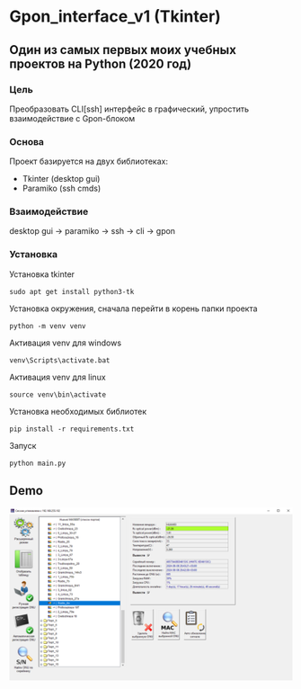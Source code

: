 # Gpon_interface_v1 (Tkinter)
## Один из самых первых моих учебных проектов на Python (2020 год)

### Цель
Преобразовать CLI[ssh] интерфейс в графический, упростить взаимодействие с Gpon-блоком

### Основа
Проект базируется на двух библиотеках:
* Tkinter (desktop gui)
* Paramiko (ssh cmds)

### Взаимодействие
desktop gui -> paramiko -> ssh -> cli -> gpon

### Установка
Установка tkinter
```
sudo apt get install python3-tk
```

Установка окружения, сначала перейти в корень папки проекта
```
python -m venv venv
```

Активация venv для windows
```
venv\Scripts\activate.bat
```
Активация venv для linux
```
source venv\bin\activate
```

Установка необходимых библиотек
```
pip install -r requirements.txt
```
Запуск
```
python main.py
```
## Demo 
![demo](demo/demo1.png)


